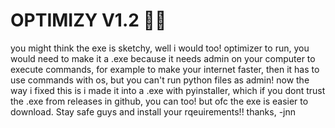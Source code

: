 # OPTIMIZY V1.2 🥳🥳
you might think the exe is sketchy, well i would too!
optimizer to run, you would need to make it a .exe because it needs
admin on your computer to execute commands, for example to make your internet 
faster, then it has to use commands with os, but you can't run python files
as admin! now the way i fixed this is i made it into a .exe with pyinstaller,
which if you dont trust the .exe from releases in github, you can too!
but ofc the exe is easier to download. Stay safe guys and install your rqeuirements!!
thanks, -jnn

